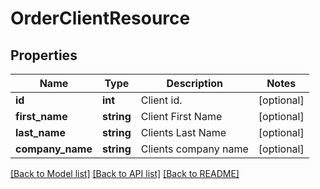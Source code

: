 # OrderClientResource

## Properties
Name | Type | Description | Notes
------------ | ------------- | ------------- | -------------
**id** | **int** | Client id. | [optional] 
**first_name** | **string** | Client First Name | [optional] 
**last_name** | **string** | Clients Last Name | [optional] 
**company_name** | **string** | Clients company name | [optional] 

[[Back to Model list]](../README.md#documentation-for-models) [[Back to API list]](../README.md#documentation-for-api-endpoints) [[Back to README]](../README.md)


